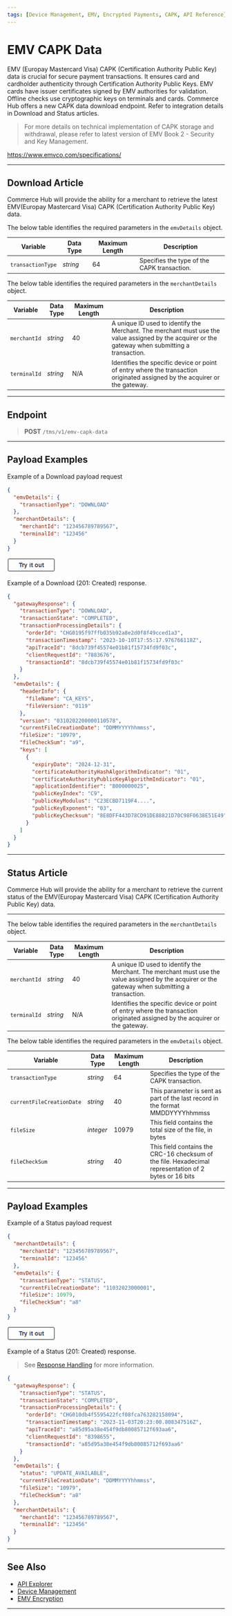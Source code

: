 ```yaml
---
tags: [Device Management, EMV, Encrypted Payments, CAPK, API Reference]
---
```


# EMV CAPK Data

EMV (Europay Mastercard Visa) CAPK (Certification Authority Public Key) data is crucial for secure payment transactions. It ensures card and cardholder authenticity through Certification Authority Public Keys. EMV cards have issuer certificates signed by EMV authorities for validation. Offline checks use cryptographic keys on terminals and cards. Commerce Hub offers a new CAPK data download endpoint. Refer to integration details in Download and Status articles.

<!-- theme: info -->
> For more details on technical implementation of CAPK storage and withdrawal, please refer to latest version of EMV Book 2 - Security and Key Management.

<https://www.emvco.com/specifications/>

---

## Download Article

Commerce Hub will provide the ability for a merchant to retrieve the latest EMV(Europay Mastercard Visa) CAPK (Certification Authority Public Key) data.

<!--
type: tab
titles: emvDetails, merchantDetails
-->

The below table identifies the required parameters in the `emvDetails` object.

| Variable | Data Type| Maximum Length | Description |
|---------|----------|----------------|---------|
| `transactionType`| *string* | 64 | Specifies the type of the CAPK transaction. |

<!--
type: tab
-->

The below table identifies the required parameters in the `merchantDetails` object.

| Variable | Data Type| Maximum Length | Description |
|---------|----------|----------------|---------|
|`merchantId` | *string* | 40 | A unique ID used to identify the Merchant. The merchant must use the value assigned by the acquirer or the gateway when submitting a transaction. |
|`terminalId` | *string* | N/A |Identifies the specific device or point of entry where the transaction originated assigned by the acquirer or the gateway. |

<!-- type: tab-end -->

---

## Endpoint
<!-- theme: success -->
>**POST** `/tms/v1/emv-capk-data`

---

## Payload Examples

<!--
type: tab
titles: Request, Response
-->

Example of a Download payload request

```json
{
  "emvDetails": {
    "transactionType": "DOWNLOAD"
  },
  "merchantDetails": {
    "merchantId": "123456789789567",
    "terminalId": "123456"
  }
}
```

[![Try it out](../../../../assets/images/button.png)](../api/?type=post&path=/tms/v1/emv-capk-data)

<!--
type: tab
-->

Example of a Download (201: Created) response.

```json
{
  "gatewayResponse": {
    "transactionType": "DOWNLOAD",
    "transactionState": "COMPLETED",
    "transactionProcessingDetails": {
      "orderId": "CHG0195f97ffb035b92a8e2d0f8f49cced1a3",
      "transactionTimestamp": "2023-10-10T17:55:17.976766118Z",
      "apiTraceId": "8dcb739f45574e01b81f15734fd9f03c",
      "clientRequestId": "7883676",
      "transactionId": "8dcb739f45574e01b81f15734fd9f03c"
    }
  },
  "emvDetails": {
    "headerInfo": {
      "fileName": "CA_KEYS",
      "fileVersion": "0119"
    },
    "version": "0310202200000110578",
    "currentFileCreationDate": "DDMMYYYYhhmmss",
    "fileSize": "10979",
    "fileCheckSum": "a9",
    "keys": [
      {
        "expiryDate": "2024-12-31",
        "certificateAuthorityHashAlgorithmIndicator": "01",
        "certificateAuthorityPublicKeyAlgorithmIndicator": "01",
        "applicationIdentifier": "B000000025",
        "publicKeyIndex": "C9",
        "publicKeyModulus": "C23ECBD7119F4....",
        "publicKeyExponent": "03",
        "publicKeyChecksum": "8E8DFF443D78CD91DE88821D70C98F0638E51E49"
      }
    ]
  }
}
```
<!-- type: tab-end -->

---

## Status Article

Commerce Hub will provide the ability for a merchant to retrieve the current status of the EMV(Europay Mastercard Visa) CAPK (Certification Authority Public Key) data.

---

<!--
type: tab
titles: emvDetails, merchantDetails
-->

The below table identifies the required parameters in the `merchantDetails` object.

| Variable | Data Type| Maximum Length | Description |
|---------|----------|----------------|---------|
|`merchantId` | *string* | 40 | A unique ID used to identify the Merchant. The merchant must use the value assigned by the acquirer or the gateway when submitting a transaction. |
|`terminalId` | *string* | N/A |Identifies the specific device or point of entry where the transaction originated assigned by the acquirer or the gateway. |

<!--
type: tab
-->

The below table identifies the required parameters in the `emvDetails` object.

| Variable | Data Type| Maximum Length | Description |
|---------|----------|----------------|---------|
| `transactionType`| *string* | 64 | Specifies the type of the CAPK transaction. |
|`currentFileCreationDate`| *string* | 40 | This parameter is sent as part of the last record in the format MMDDYYYYhhmmss|
| `fileSize` | *integer* | 10979 | This field contains the total size of the file, in bytes |
| `fileCheckSum`| *string* | 40 | This field contains the CRC-16 checksum of the file. Hexadecimal representation of 2 bytes or 16 bits |

<!-- type: tab-end -->

---

## Payload Examples

<!--
type: tab
titles: Request, Response
-->

Example of a Status payload request

```json
{
  "merchantDetails": {
    "merchantId": "123456789789567",
    "terminalId": "123456"
  },
  "emvDetails": {
    "transactionType": "STATUS",
    "currentFileCreationDate": "11032023000001",
    "fileSize": 10979,
    "fileCheckSum": "a8"
  }
}
```

[![Try it out](../../../../assets/images/button.png)](../api/?type=post&path=/tms/v1/emv-capk-data)

<!--
type: tab
-->

Example of a Status (201: Created) response.

<!-- theme: info -->
> See [Response Handling](?path=docs/Resources/Guides/Response-Codes/Response-Handling.md) for more information.

```json
{
  "gatewayResponse": {
    "transactionType": "STATUS",
    "transactionState": "COMPLETED",
    "transactionProcessingDetails": {
      "orderId": "CHG010db4f5595422fcf08fca763282158094",
      "transactionTimestamp": "2023-11-03T20:23:00.808347516Z",
      "apiTraceId": "a85d95a38e454f9db80085712f693aa6",
      "clientRequestId": "8398655",
      "transactionId": "a85d95a38e454f9db80085712f693aa6"
    }
  },
  "emvDetails": {
    "status": "UPDATE_AVAILABLE",
    "currentFileCreationDate": "DDMMYYYYhhmmss",
    "fileSize": "10979",
    "fileCheckSum": "a8"
  },
  "merchantDetails": {
    "merchantId": "123456789789567",
    "terminalId": "123456"
  }
}
```
<!-- type: tab-end -->

---

## See Also

- [API Explorer](../api/?type=post&path=/tms/v1/capk-data)
- [Device Management](?path=docs/Resources/API-Documents/Device_Management/Device-Management.md)
- [EMV Encryption](?path=docs/In-Person/Encrypted-Payments/EMV.md)

---
